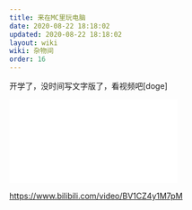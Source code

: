 ```yaml
---
title: 来在MC里玩电脑
date: 2020-08-22 18:18:02
updated: 2020-08-22 18:18:02
layout: wiki
wiki: 杂物间
order: 16
---
```


开学了，没时间写文字版了，看视频吧[doge]



<iframe src="//player.bilibili.com/player.html?aid=371716567&bvid=BV1CZ4y1M7pM&cid=223846699&page=1" scrolling="no" border="0" frameborder="no" framespacing="0" allowfullscreen="true"> </iframe>



https://www.bilibili.com/video/BV1CZ4y1M7pM
